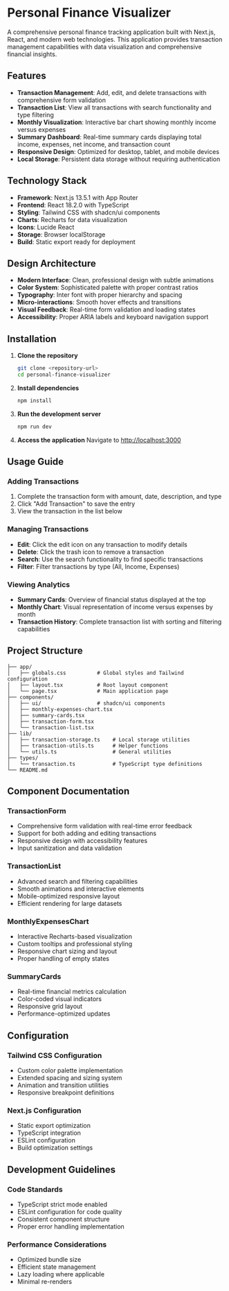 # Personal Finance Visualizer

A comprehensive personal finance tracking application built with Next.js, React, and modern web technologies. This application provides transaction management capabilities with data visualization and comprehensive financial insights.

## Features

- **Transaction Management**: Add, edit, and delete transactions with comprehensive form validation
- **Transaction List**: View all transactions with search functionality and type filtering
- **Monthly Visualization**: Interactive bar chart showing monthly income versus expenses
- **Summary Dashboard**: Real-time summary cards displaying total income, expenses, net income, and transaction count
- **Responsive Design**: Optimized for desktop, tablet, and mobile devices
- **Local Storage**: Persistent data storage without requiring authentication

## Technology Stack

- **Framework**: Next.js 13.5.1 with App Router
- **Frontend**: React 18.2.0 with TypeScript
- **Styling**: Tailwind CSS with shadcn/ui components
- **Charts**: Recharts for data visualization
- **Icons**: Lucide React
- **Storage**: Browser localStorage
- **Build**: Static export ready for deployment

## Design Architecture

- **Modern Interface**: Clean, professional design with subtle animations
- **Color System**: Sophisticated palette with proper contrast ratios
- **Typography**: Inter font with proper hierarchy and spacing
- **Micro-interactions**: Smooth hover effects and transitions
- **Visual Feedback**: Real-time form validation and loading states
- **Accessibility**: Proper ARIA labels and keyboard navigation support

## Installation

1. **Clone the repository**
   ```bash
   git clone <repository-url>
   cd personal-finance-visualizer
   ```

2. **Install dependencies**
   ```bash
   npm install
   ```

3. **Run the development server**
   ```bash
   npm run dev
   ```

4. **Access the application**
   Navigate to [http://localhost:3000](http://localhost:3000)

## Usage Guide

### Adding Transactions
1. Complete the transaction form with amount, date, description, and type
2. Click "Add Transaction" to save the entry
3. View the transaction in the list below

### Managing Transactions
- **Edit**: Click the edit icon on any transaction to modify details
- **Delete**: Click the trash icon to remove a transaction
- **Search**: Use the search functionality to find specific transactions
- **Filter**: Filter transactions by type (All, Income, Expenses)

### Viewing Analytics
- **Summary Cards**: Overview of financial status displayed at the top
- **Monthly Chart**: Visual representation of income versus expenses by month
- **Transaction History**: Complete transaction list with sorting and filtering capabilities

## Project Structure

```
├── app/
│   ├── globals.css          # Global styles and Tailwind configuration
│   ├── layout.tsx           # Root layout component
│   └── page.tsx             # Main application page
├── components/
│   ├── ui/                  # shadcn/ui components
│   ├── monthly-expenses-chart.tsx
│   ├── summary-cards.tsx
│   ├── transaction-form.tsx
│   └── transaction-list.tsx
├── lib/
│   ├── transaction-storage.ts    # Local storage utilities
│   ├── transaction-utils.ts      # Helper functions
│   └── utils.ts                  # General utilities
├── types/
│   └── transaction.ts            # TypeScript type definitions
└── README.md
```

## Component Documentation

### TransactionForm
- Comprehensive form validation with real-time error feedback
- Support for both adding and editing transactions
- Responsive design with accessibility features
- Input sanitization and data validation

### TransactionList
- Advanced search and filtering capabilities
- Smooth animations and interactive elements
- Mobile-optimized responsive layout
- Efficient rendering for large datasets

### MonthlyExpensesChart
- Interactive Recharts-based visualization
- Custom tooltips and professional styling
- Responsive chart sizing and layout
- Proper handling of empty states

### SummaryCards
- Real-time financial metrics calculation
- Color-coded visual indicators
- Responsive grid layout
- Performance-optimized updates

## Configuration

### Tailwind CSS Configuration
- Custom color palette implementation
- Extended spacing and sizing system
- Animation and transition utilities
- Responsive breakpoint definitions

### Next.js Configuration
- Static export optimization
- TypeScript integration
- ESLint configuration
- Build optimization settings

## Development Guidelines

### Code Standards
- TypeScript strict mode enabled
- ESLint configuration for code quality
- Consistent component structure
- Proper error handling implementation

### Performance Considerations
- Optimized bundle size
- Efficient state management
- Lazy loading where applicable
- Minimal re-renders
